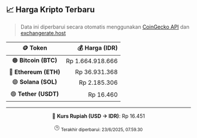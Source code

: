 

<!-- HARGA_KRIPTO -->
## 📈 Harga Kripto Terbaru

> Data ini diperbarui secara otomatis menggunakan [CoinGecko API](https://www.coingecko.com/) dan [exchangerate.host](https://exchangerate.host/)

<div align="center">

| 🪙 Token | 💰 Harga (IDR) |
|:------:|---------------:|
| 🟠 **Bitcoin (BTC)**   | Rp 1.664.918.666 |
| 🔵 **Ethereum (ETH)**  | Rp 36.931.368 |
| 🟣 **Solana (SOL)**    | Rp 2.185.306 |
| 🟢 **Tether (USDT)**   | Rp 16.460 |

---

💱 **Kurs Rupiah (USD → IDR)**: Rp 16.451

🕒 <sub>Terakhir diperbarui: 23/6/2025, 07.59.30</sub>

</div>
<!-- /HARGA_KRIPTO -->